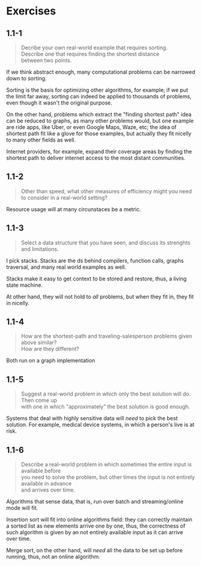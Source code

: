# Exercises

## 1.1-1

> Decribe your own real-world example that requires sorting. \
  Describe one that requires finding the shortest distance \
  between two points.

If we think abstract enough, many computational problems can be narrowed down to sorting.

Sorting is the basis for optimizing other algorithms, for example; if we put the limit far 
away, sorting can indeed be applied to thousands of problems, even though it wasn't the original purpose.

On the other hand, problems which extract the "finding shortest path" idea can be reduced to graphs,
as many other problems would, but one example are ride apps, like Uber, or even
Google Maps, Waze, etc; the idea of shortest path fit like a glove for those examples, but
actually they fit nicelly to many other fields as well. 

Internet providers, for example, expand their coverage areas by finding the shortest path to
deliver internet access to the most distant communities.

## 1.1-2

> Other than speed, what other measures of efficiency might you need to consider
  in a real-world setting?

Resource usage will at many circunstaces be a metric.

## 1.1-3

> Select a data structure that you have seen, and discuss its strenghts and limitations.

I pick stacks. Stacks are the ds behind compilers, function calls, graphs traversal, and many real world examples as well.

Stacks make it easy to get context to be stored and restore, thus, a living state machine.

At other hand, they will not hold to *all* problems, but when they fit in, they fit in nicelly.

## 1.1-4

> How are the shortest-path and traveling-salesperson problems given above similar? \
  How are they different?

Both run on a graph implementation

## 1.1-5

> Suggest a real-world problem in which only the best solution will do. Then come up \
  with one in which "approximately" the best solution is good enough.

Systems that deal with highly sensitive data will *need* to pick the best solution. For example,
medical device systems, in which a person's live is at risk.

## 1.1-6

> Describe a real-world problem in which sometimes the entire input is available before \
  you need to solve the problem, but other times the input is not entirely available in advance \
  and arrives over time.

Algorithms that sense data, that is, run over batch and streaming/online mode will fit.

Insertion sort will fit into online algorithms field: they can correctly maintain a sorted
list as new elements arrive one by one, thus, the correctness of such algorithm is given by
an not entirely available input as it can arrive over time.

Merge sort, on the other hand, will *need* all the data to be set up before running, thus,
not an online algorithm.

